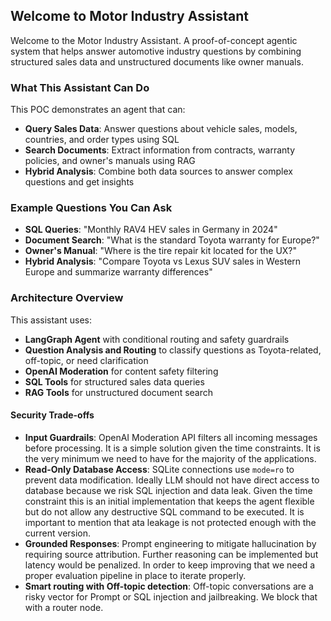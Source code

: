## Welcome to Motor Industry Assistant

Welcome to the Motor Industry Assistant. A proof-of-concept agentic system that helps answer automotive industry questions by combining structured sales data and unstructured documents like owner manuals.

### What This Assistant Can Do

This POC demonstrates an agent that can:

- **Query Sales Data**: Answer questions about vehicle sales, models, countries, and order types using SQL
- **Search Documents**: Extract information from contracts, warranty policies, and owner's manuals using RAG
- **Hybrid Analysis**: Combine both data sources to answer complex questions and get insights

### Example Questions You Can Ask

- **SQL Queries**: "Monthly RAV4 HEV sales in Germany in 2024"
- **Document Search**: "What is the standard Toyota warranty for Europe?"
- **Owner's Manual**: "Where is the tire repair kit located for the UX?"
- **Hybrid Analysis**: "Compare Toyota vs Lexus SUV sales in Western Europe and summarize warranty differences"

### Architecture Overview

This assistant uses:
- **LangGraph Agent** with conditional routing and safety guardrails
- **Question Analysis and Routing** to classify questions as Toyota-related, off-topic, or need clarification
- **OpenAI Moderation** for content safety filtering
- **SQL Tools** for structured sales data queries
- **RAG Tools** for unstructured document search

#### Security Trade-offs

- **Input Guardrails**: OpenAI Moderation API filters all incoming messages before processing. It is a simple solution given the time constraints. It is the very minimum we need to have for the majority of the applications.
- **Read-Only Database Access**: SQLite connections use `mode=ro` to prevent data modification. Ideally LLM should not have direct access to database because we risk SQL injection and data leak. Given the time constraint this is an initial implementation that keeps the agent flexible but do not allow any destructive SQL command to be executed. It is important to mention that ata leakage is not protected enough with the current version.
- **Grounded Responses**: Prompt engineering to mitigate hallucination by requiring source attribution. Further reasoning can be implemented but latency would be penalized. In order to keep improving that we need a proper evaluation pipeline in place to iterate properly.
- **Smart routing with Off-topic detection**: Off-topic conversations are a risky vector for Prompt or SQL injection and jailbreaking. We block that with a router node.
